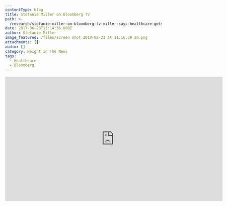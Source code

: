 ```yaml
---
contentType: blog
title: Stefanie Miller on Bloomberg TV
path: >-
  /research/stefanie-miller-on-bloomberg-tv-miller-says-healthcare-gets-passed-by-august/
date: 2017-06-23T13:14:36.000Z
author: Stefanie Miller
image_featured: /files/screen shot 2018-02-23 at 11.16.39 am.png
attachments: []
audio: []
category: Height In The News
tags:
  - Healthcare
  - Bloomberg
---
```

<iframe src="https://www.bloomberg.com/api/embed/iframe?id=22cf6747-348a-445b-a18f-c1161ca433cc" width="700" height="400" frameborder="0"></iframe>
